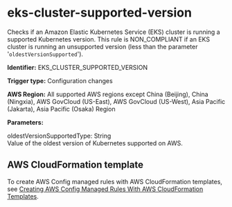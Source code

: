 # eks\-cluster\-supported\-version<a name="eks-cluster-supported-version"></a>

Checks if an Amazon Elastic Kubernetes Service \(EKS\) cluster is running a supported Kubernetes version\. This rule is NON\_COMPLIANT if an EKS cluster is running an unsupported version \(less than the parameter '`oldestVersionSupported`'\)\. 

**Identifier:** EKS\_CLUSTER\_SUPPORTED\_VERSION

**Trigger type:** Configuration changes

**AWS Region:** All supported AWS regions except China \(Beijing\), China \(Ningxia\), AWS GovCloud \(US\-East\), AWS GovCloud \(US\-West\), Asia Pacific \(Jakarta\), Asia Pacific \(Osaka\) Region

**Parameters:**

oldestVersionSupportedType: String  
Value of the oldest version of Kubernetes supported on AWS\.

## AWS CloudFormation template<a name="w85aac12c32c17b9d265c15"></a>

To create AWS Config managed rules with AWS CloudFormation templates, see [Creating AWS Config Managed Rules With AWS CloudFormation Templates](aws-config-managed-rules-cloudformation-templates.md)\.
